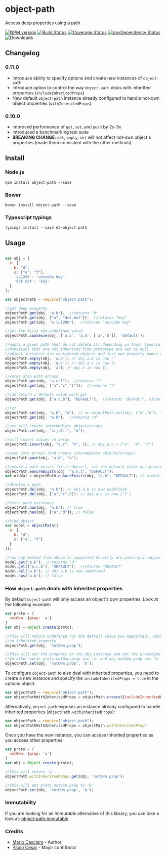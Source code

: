

object-path
===========

Access deep properties using a path

[![NPM version](https://badge.fury.io/js/object-path.png)](http://badge.fury.io/js/object-path)
[![Build Status](https://travis-ci.org/mariocasciaro/object-path.png)](https://travis-ci.org/mariocasciaro/object-path)
[![Coverage Status](https://coveralls.io/repos/mariocasciaro/object-path/badge.png)](https://coveralls.io/r/mariocasciaro/object-path)
[![devDependency Status](https://david-dm.org/mariocasciaro/object-path/dev-status.svg)](https://david-dm.org/mariocasciaro/object-path#info=devDependencies)
![Downloads](http://img.shields.io/npm/dm/object-path.svg)


## Changelog

### 0.11.0

* Introduce ability to specify options and create new instances of `object-path`
* Introduce option to control the way `object-path` deals with inherited properties (`includeInheritedProps`)
* New default `object-path` instance already configured to handle not-own object properties (`withInheritedProps`)

### 0.10.0

* Improved performance of `get`, `set`, and `push` by 2x-3x
* Introduced a benchmarking test suite
* **BREAKING CHANGE**: `del`, `empty`, `set` will not affect not-own object's properties (made them consistent with the other methods)

## Install

### Node.js

```
npm install object-path --save
```

### Bower

```
bower install object-path --save
```

### Typescript typings

```
typings install --save dt~object-path
```

## Usage

```javascript

var obj = {
  a: {
    b: "d",
    c: ["e", "f"],
    '\u1200': 'unicode key',
    'dot.dot': 'key'
  }
};

var objectPath = require("object-path");

//get deep property
objectPath.get(obj, "a.b");  //returns "d"
objectPath.get(obj, ["a", "dot.dot"]);  //returns "key"
objectPath.get(obj, 'a.\u1200');  //returns "unicode key"

//get the first non-undefined value
objectPath.coalesce(obj, ['a.z', 'a.d', ['a','b']], 'default');

//empty a given path (but do not delete it) depending on their type,so it retains reference to objects and arrays.
//functions that are not inherited from prototype are set to null.
//object instances are considered objects and just own property names are deleted
objectPath.empty(obj, 'a.b'); // obj.a.b is now ''
objectPath.empty(obj, 'a.c'); // obj.a.c is now []
objectPath.empty(obj, 'a'); // obj.a is now {}

//works also with arrays
objectPath.get(obj, "a.c.1");  //returns "f"
objectPath.get(obj, ["a","c","1"]);  //returns "f"

//can return a default value with get
objectPath.get(obj, ["a.c.b"], "DEFAULT");  //returns "DEFAULT", since a.c.b path doesn't exists, if omitted, returns undefined

//set
objectPath.set(obj, "a.h", "m"); // or objectPath.set(obj, ["a","h"], "m");
objectPath.get(obj, "a.h");  //returns "m"

//set will create intermediate object/arrays
objectPath.set(obj, "a.j.0.f", "m");

//will insert values in array
objectPath.insert(obj, "a.c", "m", 1); // obj.a.c = ["e", "m", "f"]

//push into arrays (and create intermediate objects/arrays)
objectPath.push(obj, "a.k", "o");

//ensure a path exists (if it doesn't, set the default value you provide)
objectPath.ensureExists(obj, "a.k.1", "DEFAULT");
var oldVal = objectPath.ensureExists(obj, "a.b", "DEFAULT"); // oldval === "d"

//deletes a path
objectPath.del(obj, "a.b"); // obj.a.b is now undefined
objectPath.del(obj, ["a","c",0]); // obj.a.c is now ['f']

//tests path existence
objectPath.has(obj, "a.b"); // true
objectPath.has(obj, ["a","d"]); // false

//bind object
var model = objectPath({
  a: {
    b: "d",
    c: ["e", "f"]
  }
});

//now any method from above is supported directly w/o passing an object
model.get("a.b");  //returns "d"
model.get(["a.c.b"], "DEFAULT");  //returns "DEFAULT"
model.del("a.b"); // obj.a.b is now undefined
model.has("a.b"); // false

```
### How `object-path` deals with inherited properties

By default `object-path` will only access an object's own properties. Look at the following example:

```javascript
var proto = {
  notOwn: {prop: 'a'}
}
var obj = Object.create(proto);

//This will return undefined (or the default value you specified), because notOwn is
//an inherited property
objectPath.get(obj, 'notOwn.prop');

//This will set the property on the obj instance and not the prototype.
//In other words proto.notOwn.prop === 'a' and obj.notOwn.prop === 'b'
objectPath.set(obj, 'notOwn.prop', 'b');
```
To configure `object-path` to also deal with inherited properties, you need to create a new instance and specify
the `includeInheritedProps = true` in the options object:

```javascript
var objectPath = require("object-path");
var objectPathWithInheritedProps = objectPath.create({includeInheritedProps: true})
```

Alternatively, `object-path` exposes an instance already configured to handle inherited properties (`objectPath.withInheritedProps`):
```javascript
var objectPath = require("object-path");
var objectPathWithInheritedProps = objectPath.withInheritedProps
```

Once you have the new instance, you can access inherited properties as you access other properties:
```javascript
var proto = {
  notOwn: {prop: 'a'}
}
var obj = Object.create(proto);

//This will return 'a'
objectPath.withInheritedProps.get(obj, 'notOwn.prop');

//This will set proto.notOwn.prop to 'b'
objectPath.set(obj, 'notOwn.prop', 'b');
```

### Immutability

If you are looking for an *immutable* alternative of this library, you can take a look at: [object-path-immutable](https://github.com/mariocasciaro/object-path-immutable)


### Credits

* [Mario Casciaro](https://github.com/mariocasciaro) - Author
* [Paulo Cesar](https://github.com/pocesar) - Major contributor
